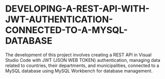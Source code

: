 # DEVELOPING-A-REST-API-WITH-JWT-AUTHENTICATION-CONNECTED-TO-A-MYSQL-DATABASE
The development of this project involves creating a REST API in Visual Studio Code with JWT (JSON WEB TOKEN) authentication, managing data related to countries, their departments, and municipalities, connected to a MySQL database using MySQL Workbench for database management.

